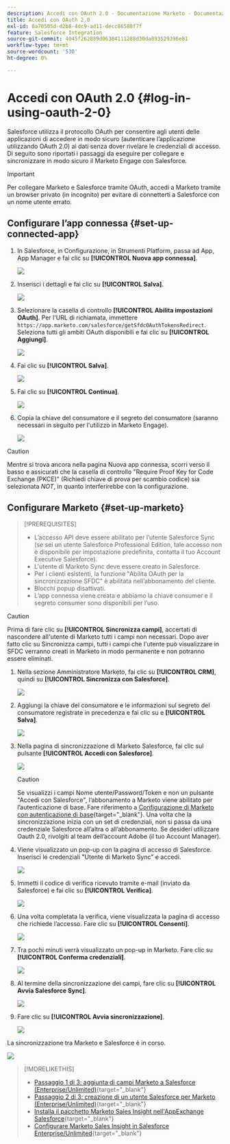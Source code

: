 ```yaml
---
description: Accedi con OAuth 2.0 - Documentazione Marketo - Documentazione del prodotto
title: Accedi con OAuth 2.0
exl-id: 0a70505d-d2b8-4dc9-ad11-decc86588f7f
feature: Salesforce Integration
source-git-commit: 4045f262889d06304111288d30da893529396e81
workflow-type: tm+mt
source-wordcount: '530'
ht-degree: 0%

---
```


# Accedi con OAuth 2.0 {#log-in-using-oauth-2-0}

Salesforce utilizza il protocollo OAuth per consentire agli utenti delle applicazioni di accedere in modo sicuro (autenticare l’applicazione utilizzando OAuth 2.0) ai dati senza dover rivelare le credenziali di accesso. Di seguito sono riportati i passaggi da eseguire per collegare e sincronizzare in modo sicuro il Marketo Engage con Salesforce.

>[!IMPORTANT]
>
>Per collegare Marketo e Salesforce tramite OAuth, accedi a Marketo tramite un browser privato (in incognito) per evitare di connetterti a Salesforce con un nome utente errato.

## Configurare l’app connessa {#set-up-connected-app}

1. In Salesforce, in Configurazione, in Strumenti Platform, passa ad App, App Manager e fai clic su **[!UICONTROL Nuova app connessa]**.

   ![](assets/setting-up-oauth-2-1.png)

1. Inserisci i dettagli e fai clic su **[!UICONTROL Salva]**.

   ![](assets/setting-up-oauth-2-2.png)

1. Selezionare la casella di controllo **[!UICONTROL Abilita impostazioni OAuth]**. Per l&#39;URL di richiamata, immettere `https://app.marketo.com/salesforce/getSfdcOAuthTokensRedirect`. Seleziona tutti gli ambiti OAuth disponibili e fai clic su **[!UICONTROL Aggiungi]**.

   ![](assets/setting-up-oauth-2-3.png)

1. Fai clic su **[!UICONTROL Salva]**.

   ![](assets/setting-up-oauth-2-4.png)

1. Fai clic su **[!UICONTROL Continua]**.

   ![](assets/setting-up-oauth-2-5.png)

1. Copia la chiave del consumatore e il segreto del consumatore (saranno necessari in seguito per l&#39;utilizzo in Marketo Engage).

   ![](assets/setting-up-oauth-2-6.png)

>[!CAUTION]
>
>Mentre si trova ancora nella pagina Nuova app connessa, scorri verso il basso e assicurati che la casella di controllo &quot;Require Proof Key for Code Exchange (PKCE)&quot; (Richiedi chiave di prova per scambio codice) sia selezionata _NOT_, in quanto interferirebbe con la configurazione.

## Configurare Marketo {#set-up-marketo}

>[!PREREQUISITES]
>
>* L’accesso API deve essere abilitato per l’utente Salesforce Sync (se sei un utente Salesforce Professional Edition, tale accesso non è disponibile per impostazione predefinita, contatta il tuo Account Executive Salesforce).
>* L&#39;utente di Marketo Sync deve essere creato in Salesforce.
>* Per i clienti esistenti, la funzione &quot;Abilita OAuth per la sincronizzazione SFDC&quot; è abilitata nell’abbonamento del cliente.
>* Blocchi popup disattivati.
>* L’app connessa viene creata e abbiamo la chiave consumer e il segreto consumer sono disponibili per l’uso.

>[!CAUTION]
>
>Prima di fare clic su **[!UICONTROL Sincronizza campi]**, accertati di nascondere all&#39;utente di Marketo tutti i campi non necessari. Dopo aver fatto clic su Sincronizza campi, tutti i campi che l&#39;utente può visualizzare in SFDC verranno creati in Marketo in modo permanente e non potranno essere eliminati.

1. Nella sezione Amministratore Marketo, fai clic su **[!UICONTROL CRM]**, quindi su **[!UICONTROL Sincronizza con Salesforce]**.

   ![](assets/setting-up-oauth-2-7.png)

1. Aggiungi la chiave del consumatore e le informazioni sul segreto del consumatore registrate in precedenza e fai clic su e **[!UICONTROL Salva]**.

   ![](assets/setting-up-oauth-2-8.png)

1. Nella pagina di sincronizzazione di Marketo Salesforce, fai clic sul pulsante **[!UICONTROL Accedi con Salesforce]**.

   ![](assets/setting-up-oauth-2-9.png)

   >[!CAUTION]
   >
   >Se visualizzi i campi Nome utente/Password/Token e non un pulsante &quot;Accedi con Salesforce&quot;, l’abbonamento a Marketo viene abilitato per l’autenticazione di base. Fare riferimento a [Configurazione di Marketo con autenticazione di base](/help/marketo/product-docs/crm-sync/salesforce-sync/setup/enterprise-unlimited-edition/step-3-of-3-connect-marketo-and-salesforce-enterprise-unlimited.md){target="_blank"}. Una volta che la sincronizzazione inizia con un set di credenziali, non si passa da una credenziale Salesforce all’altra o all’abbonamento. Se desideri utilizzare Oauth 2.0, rivolgiti al team dell’account Adobe (il tuo Account Manager).

1. Viene visualizzato un pop-up con la pagina di accesso di Salesforce. Inserisci le credenziali &quot;Utente di Marketo Sync&quot; e accedi.

   ![](assets/setting-up-oauth-2-10.png)

1. Immetti il codice di verifica ricevuto tramite e-mail (inviato da Salesforce) e fai clic su **[!UICONTROL Verifica]**.

   ![](assets/setting-up-oauth-2-11.png)

1. Una volta completata la verifica, viene visualizzata la pagina di accesso che richiede l’accesso. Fare clic su **[!UICONTROL Consenti]**.

   ![](assets/setting-up-oauth-2-12.png)

1. Tra pochi minuti verrà visualizzato un pop-up in Marketo. Fare clic su **[!UICONTROL Conferma credenziali]**.

   ![](assets/setting-up-oauth-2-13.png)

1. Al termine della sincronizzazione dei campi, fare clic su **[!UICONTROL Avvia Salesforce Sync]**.

   ![](assets/setting-up-oauth-2-14.png)

1. Fare clic su **[!UICONTROL Avvia sincronizzazione]**.

   ![](assets/setting-up-oauth-2-15.png)

La sincronizzazione tra Marketo e Salesforce è in corso.

![](assets/setting-up-oauth-2-16.png)

>[!MORELIKETHIS]
>
>* [Passaggio 1 di 3: aggiunta di campi Marketo a Salesforce (Enterprise/Unlimited)](/help/marketo/product-docs/crm-sync/salesforce-sync/setup/enterprise-unlimited-edition/step-1-of-3-add-marketo-fields-to-salesforce-enterprise-unlimited.md){target="_blank"}
>* [Passaggio 2 di 3: creazione di un utente Salesforce per Marketo (Enterprise/Unlimited)](/help/marketo/product-docs/crm-sync/salesforce-sync/setup/enterprise-unlimited-edition/step-2-of-3-create-a-salesforce-user-for-marketo-enterprise-unlimited.md){target="_blank"}
>* [Installa il pacchetto Marketo Sales Insight nell&#39;AppExchange Salesforce](/help/marketo/product-docs/marketo-sales-insight/msi-for-salesforce/installation/install-marketo-sales-insight-package-in-salesforce-appexchange.md){target="_blank"}
>* [Configurare Marketo Sales Insight in Salesforce Enterprise/Unlimited](/help/marketo/product-docs/marketo-sales-insight/msi-for-salesforce/configuration/configure-marketo-sales-insight-in-salesforce-enterprise-unlimited.md){target="_blank"}
